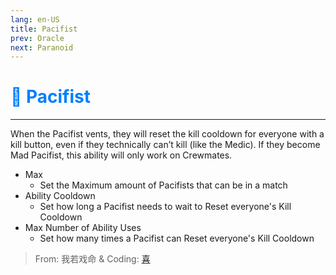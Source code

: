 ```yaml
---
lang: en-US
title: Pacifist
prev: Oracle
next: Paranoid
---
```


# <font color="#007fff">🛒 <b>Pacifist</b></font> <Badge text="Support" type="tip" vertical="middle"/>
---

When the Pacifist vents, they will reset the kill cooldown for everyone with a kill button, even if they technically can’t kill (like the Medic). If they become Mad Pacifist, this ability will only work on Crewmates.
* Max
  * Set the Maximum amount of Pacifists that can be in a match
* Ability Cooldown
  * Set how long a Pacifist needs to wait to Reset everyone's Kill Cooldown
* Max Number of Ability Uses
  * Set how many times a Pacifist can Reset everyone's Kill Cooldown

> From: 我若戏命 & Coding: [喜](https://space.bilibili.com/443432765)